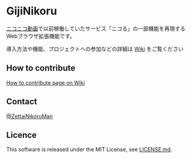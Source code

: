 # GijiNikoru

[ニコニコ動画](http://www.nicovideo.jp/)で以前稼働していたサービス「ニコる」の一部機能を再現するWebブラウザ拡張機能です。

導入方法や機能、プロジェクトへの参加などの詳細は [Wiki](https://gitlab.com/Zettai-Nikoru-Man/GijiNikoru/wikis/home) をご覧ください

## How to contribute

[How to contribute page on Wiki](https://gitlab.com/Zettai-Nikoru-Man/GijiNikoru/wikis/how-to-contribute)

## Contact

[@ZettaiNikoruMan](https://twitter.com/ZettaiNikoruMan)

## Licence

This software is released under the MIT License, see [LICENSE.md](LICENSE.md).


